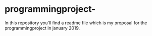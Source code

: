 # programmingproject-
In this repository you'll find a readme file which is my proposal for the programmingproject in january 2019.
